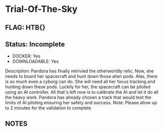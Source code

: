 # Trial-Of-The-Sky

## FLAG: HTB{}

## Status: Incomplete

+ DOCKER: Yes
+ DOWNLOADABLE: Yes

Description: Pandora has finally retrivied the otherworldly relic. Now, she needs to board her spacecraft and hunt down those alien pods. Alas, there is so much even a cyborg can do. She will need all her focus tracking and hunting down these pods. Luckily for her, the spacecraft can be piloted using an AI controller. All that's left now is to calibrate the AI and let it do all the heavy work. Pandora has already chosen a track that would test the limits of AI piloting ensuring her safety and success. Note: Please allow up to 2 minutes for the validation to complete

## NOTES

